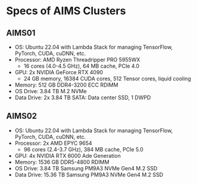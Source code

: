 # Specs of AIMS Clusters

## AIMS01

- OS: Ubuntu 22.04 with Lambda Stack for managing TensorFlow, PyTorch, CUDA, cuDNN, etc.
- Processor: AMD Ryzen Threadripper PRO 5955WX
	- 16 cores (4.0-4.5 GHz), 64 MB cache, PCIe 4.0
- GPU: 2x NVIDIA GeForce RTX 4090
	- 24 GB memory, 16384 CUDA cores, 512 Tensor cores, liquid cooling
- Memory: 512 GB DDR4-3200 ECC RDIMM
- OS Drive: 3.84 TB M.2 NVMe
- Data Drive: 2x 3.84 TB SATA: Data center SSD, 1 DWPD

## AIMS02

- OS: Ubuntu 22.04 with Lambda Stack for managing TensorFlow, PyTorch, CUDA, cuDNN, etc.
- Processor: 2x AMD EPYC 9654 
	- 96 cores (2.4-3.7 GHz), 384 MB cache, PCIe 5.0
- GPU: 4x NVIDIA RTX 6000 Ade Generation
- Memory: 1536 GB DDR5-4800 RDIMM
- OS Drive: 3.84 TB Samsung PM9A3 NVMe Gen4 M.2 SSD
- Data Drive: 15.36 TB Samsung PM9A3 NVMe Gen4 M.2 SSD